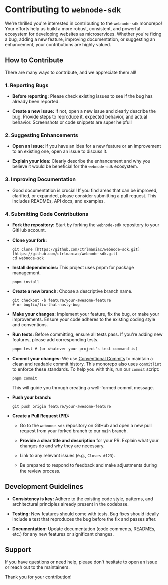 # Contributing to `webnode-sdk`

We're thrilled you're interested in contributing to the `webnode-sdk` monorepo! Your efforts help us build a more robust, consistent, and powerful ecosystem for developing websites as microservices. Whether you're fixing a bug, adding a new feature, improving documentation, or suggesting an enhancement, your contributions are highly valued.

## How to Contribute

There are many ways to contribute, and we appreciate them all!

### 1. Reporting Bugs

- **Before reporting:** Please check existing issues to see if the bug has already been reported.

- **Create a new issue:** If not, open a new issue and clearly describe the bug. Provide steps to reproduce it, expected behavior, and actual behavior. Screenshots or code snippets are super helpful!

### 2. Suggesting Enhancements

- **Open an issue:** If you have an idea for a new feature or an improvement to an existing one, open an issue to discuss it.

- **Explain your idea:** Clearly describe the enhancement and why you believe it would be beneficial for the `webnode-sdk` ecosystem.

### 3. Improving Documentation

- Good documentation is crucial! If you find areas that can be improved, clarified, or expanded, please consider submitting a pull request. This includes READMEs, API docs, and examples.

### 4. Submitting Code Contributions

- **Fork the repository:** Start by forking the `webnode-sdk` repository to your GitHub account.

- **Clone your fork:**

  ```
  git clone [https://github.com/ctrlmaniac/webnode-sdk.git](https://github.com/ctrlmaniac/webnode-sdk.git)
  cd webnode-sdk

  ```

- **Install dependencies:** This project uses pnpm for package management.

  ```
  pnpm install

  ```

- **Create a new branch:** Choose a descriptive branch name.

  ```
  git checkout -b feature/your-awesome-feature
  # or bugfix/fix-that-nasty-bug

  ```

- **Make your changes:** Implement your feature, fix the bug, or make your improvements. Ensure your code adheres to the existing coding style and conventions.

- **Run tests:** Before committing, ensure all tests pass. If you're adding new features, please add corresponding tests.

  ```
  pnpm test # (or whatever your project's test command is)

  ```

- **Commit your changes:** We use [Conventional Commits](https://www.conventionalcommits.org/en/v1.0.0/) to maintain a clean and readable commit history. This monorepo also uses `commitlint` to enforce these standards.
  To help you with this, run our `commit` script:

  ```
  pnpm commit

  ```

  This will guide you through creating a well-formed commit message.

- **Push your branch:**

  ```
  git push origin feature/your-awesome-feature

  ```

- **Create a Pull Request (PR):**

  - Go to the `webnode-sdk` repository on GitHub and open a new pull request from your forked branch to our `main` branch.

  - **Provide a clear title and description** for your PR. Explain what your changes do and why they are necessary.

  - Link to any relevant issues (e.g., `Closes #123`).

  - Be prepared to respond to feedback and make adjustments during the review process.

## Development Guidelines

- **Consistency is key:** Adhere to the existing code style, patterns, and architectural principles already present in the codebase.

- **Testing:** New features should come with tests. Bug fixes should ideally include a test that reproduces the bug before the fix and passes after.

- **Documentation:** Update documentation (code comments, READMEs, etc.) for any new features or significant changes.

## Support

If you have questions or need help, please don't hesitate to open an issue or reach out to the maintainers.

Thank you for your contribution!
